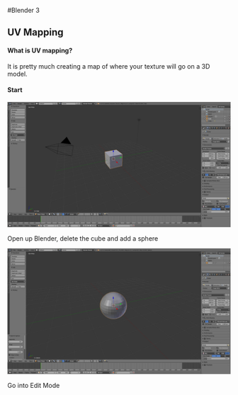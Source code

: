 #Blender 3
## UV Mapping
####  What is UV mapping?
It is pretty much creating a map of where your texture will go on a 3D model.
#### Start
![](start.png)

Open up Blender, delete the cube and add a sphere

![](sphere.PNG)

Go into Edit Mode